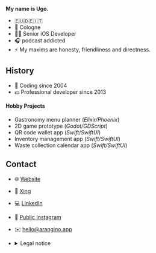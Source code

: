 **My name is Ugo.**

- 🇪🇺🇩🇪🇮🇹  
- 📍 Cologne  
- 👨‍💻 Senior iOS Developer  
- 🎧 podcast addicted  
- ⚡️ My maxims are honesty, friendliness and directness.

## History

- 👦 Coding since 2004  
- 💵 Professional developer since 2013

#### Hobby Projects

- Gastronomy menu planner (*Elixir/Phoenix*)  
- 2D game prototype (*Godot/GDScript*)  
- QR code wallet app (*Swift/SwiftUI*)  
- Inventory management app (*Swift/SwiftUI*)  
- Waste collection calendar app (*Swift/SwiftUI*)  

## Contact

- 🌐 [Website](https://www.ugoarangino.de)  
- 💼 [Xing](https://www.xing.com/profile/Ugo_Arangino/cv)  
- 💻 [LinkedIn](https://www.linkedin.com/in/ugoarangino/)  
- 📸 [Public Instagram](https://www.instagram.com/ugo.goes.hausmann/)
- ✉️ [hello@arangino.app](mailto:hello@arangino.app) 
- <details>
    <summary>Legal notice</summary>
    
  c/o EV1101 Software GmbH  
  Ugo Arangino  
  Am Vogelsberg 48  
  44534 Lünen
  
  ✉️ info@ugoarangino.de  
  ☎️ 0211 97533572
    
  </details>
